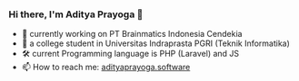 ### Hi there, I'm Aditya Prayoga 👋

- 🔭 currently working on PT Brainmatics Indonesia Cendekia
- 🌱 a college student in Universitas Indraprasta PGRI (Teknik Informatika)
- 🛠 current Programming language is PHP (Laravel) and JS
- 📫 How to reach me: [adityaprayoga.software](http://adityaprayoga.software)
<!--
- 👯 I’m looking to collaborate on ...
- 🤔 I’m looking for help with ...
- 💬 Ask me about ...
- 😄 Pronouns: ...
- ⚡ Fun fact: ...
-->

